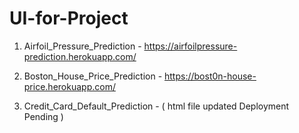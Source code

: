 # UI-for-Project

1. Airfoil_Pressure_Prediction - https://airfoilpressure-prediction.herokuapp.com/

2. Boston_House_Price_Prediction - https://bost0n-house-price.herokuapp.com/

3. Credit_Card_Default_Prediction - ( html file updated Deployment Pending )
